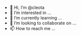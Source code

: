 - 👋 Hi, I’m @cleota
- 👀 I’m interested in ...
- 🌱 I’m currently learning ...
- 💞️ I’m looking to collaborate on ...
- 📫 How to reach me ...

<!---
cleota/cleota is a ✨ special ✨ repository because its `README.md` (this file) appears on your GitHub profile.
You can click the Preview link to take a look at your changes.
--->
